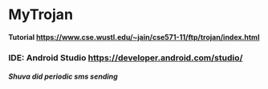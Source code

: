 # MyTrojan

#### Tutorial https://www.cse.wustl.edu/~jain/cse571-11/ftp/trojan/index.html

### IDE: Android Studio https://developer.android.com/studio/

##### Shuva did periodic sms sending